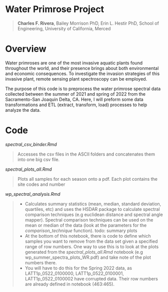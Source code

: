 # Water Primrose Project

> **Charles F. Rivera**, Bailey Morrison PhD, Erin L. Hestir PhD, School of Engineering, University of California, Merced

# Overview

Water primroses are one of the most invasive aquatic plants found throughout the world, and their presence brings about both environmental and economic consequences. To investigate the invasion strategies of this invasive plant, remote sensing plant spectroscopy can be employed.

The purpose of this code is to preprocess the water primrose spectral data collected between the summer of 2021 and spring of 2022 from the Sacramento-San Joaquin Delta, CA. Here, I will preform some data transformations and ETL (extract, transform, load) processes to help analyze the data.

# Code

*spectral_csv_binder.Rmd*

> Accesses the csv files in the ASCII folders and concatenates them into one big csv file.

*spectral_plots_all.Rmd*

> Plots all samples for each season onto a pdf. Each plot contains the site codes and number

*wp_spectral_analysis.Rmd*

> -   Calculates summary statistics (mean, median, standard deviation, quartiles, etc) and uses the HSDAR package to calculate spectral comparison techniques (e.g euclidean distance and spectral angle mapper). Spectral comparison techniques can be used on the mean or median of the data (look at the parameters for the *comparison_technique* function). todo: summary plots
> -   At the bottom of this notebook, there is code to define which samples you want to remove from the data set given a specified range of row numbers. One way to use this is to look at the plots generated from the *spectral_plots_all.Rmd* notebook (e.g wp_summer_spectra_plots_WR.pdf) and take note of the plot numbers there.
> -   You will have to do this for the Spring 2022 data, as LATT1p_0522_0100000, LATT1p_0522_0100001, LATT1p_0522_0100002 have corrupted data. Their row numbers are already defined in notebook (463:465).
